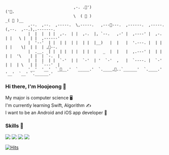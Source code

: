 ```
                              ,-. .🎀')                                   ('👑.
                              \  ( 👀 )                                  _( 👀 )__
          ,--.  ,--.  ,-----.  \,-----.   ,---👀---.  ,------.  ,-----. (,--.  ,--.),.-------. 
          |  |  |  | |  ,-.  | |  ,-.  |, `--.   ,-' |  ,----' |  ,-.  | |   \ |  | |  ,------' 
          |  '--'  | |  | |  | |  | |  |__)   |  |   |  '.---. |  | |  | |    \|  | |  | ,👀--. 
          |  .__.  | |  | |  | |  | |  |   _  |  |   |  ,.---' |  | |  | |  '\    | |  | `-.  |
          |  |  |  | |  `-'  | |  `-'  | '  `-'  ,   |  `----. |  `-'  | |  | \   | |  `---'  |
          '__'  '__'  `_👀__.'  `_____.'  `.____,🍟..`______'  `.____.'  '__'  `__' `.______.'

```

### Hi there, I'm __Hoojeong__ 👋
My major is computer science 🖥  
I'm currently learning Swift, Algorithm ✍  
I want to be an Android and iOS app developer 💖 

### Skills 💪

<img src="https://img.shields.io/badge/Java-007396?style=flat-square&logo=Java&logoColor=white"/> <img src="https://img.shields.io/badge/Python-3776AB?style=flat-square&logo=python&logoColor=white"/> <img src="https://img.shields.io/badge/C-A8B9CC?style=flat-square&logo=c&logoColor=white"/> <img src="https://img.shields.io/badge/Swift-FA7343?style=flat-square&logo=swift&logoColor=white"/>

<!--
**gnwjd309/gnwjd309** is a ✨ _special_ ✨ repository because its `README.md` (this file) appears on your GitHub profile.

Here are some ideas to get you started:

- 🔭 I’m currently working on ...
- 🌱 I’m currently learning ...
- 👯 I’m looking to collaborate on ...
- 🤔 I’m looking for help with ...
- 💬 Ask me about ...
- 📫 How to reach me: ...
- 😄 Pronouns: ...
- ⚡ Fun fact: ...
-->

[![Hits](https://hits.seeyoufarm.com/api/count/incr/badge.svg?url=https%3A%2F%2Fgithub.com%2Fgnwjd309&count_bg=%2353BECB&title_bg=%23555555&icon=&icon_color=%23E7E7E7&title=hits&edge_flat=true)](https://hits.seeyoufarm.com)
